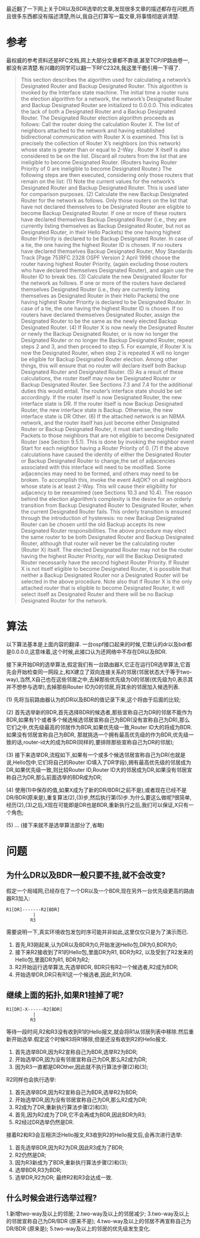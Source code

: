 最近翻了一下网上关于DR以及BDR选举的文章,发现很多文章的描述都存在问题,而且很多东西都没有描述清楚,所以,我自己打算写一篇文章,将事情彻底讲清楚.

# 参考
最权威的参考资料还是RFC文档,网上大部分文章都不靠谱,甚至TCP/IP路由卷一,都没有讲清楚.有兴趣的同学可以翻一下RFC2328,我这里干脆引用一下得了.
> This section describes the algorithm used for calculating a network’s Designated Router and Backup Designated Router. This algorithm is invoked by the Interface state machine. The initial time a router runs the election algorithm for a network,
the network’s Designated Router and Backup Designated Router are initialized to 0.0.0.0. This indicates the lack of both a Designated Router and a Backup Designated Router.
>The Designated Router election algorithm proceeds as follows:
Call the router doing the calculation Router X. The list of neighbors attached to the network and having established bidirectional communication with Router X is examined. This list is precisely the collection of Router X’s neighbors (on this network) whose state is greater than or equal to 2-Way . Router X itself is also considered to be on the list. Discard all routers from the list that are ineligible to
become Designated Router. (Routers having Router Priority of 0 are ineligible to become Designated Router.) The following steps are then executed, considering only those routers that remain on the list:
(1) Note the current values for the network’s Designated Router
and Backup Designated Router. This is used later for comparison purposes.
(2) Calculate the new Backup Designated Router for the network as follows. Only those routers on the list that have not declared themselves to be Designated Router are eligible to become Backup Designated Router. If one or more of these routers have declared themselves Backup Designated Router (i.e., they are currently listing themselves as Backup Designated Router, but not as Designated Router, in their
Hello Packets) the one having highest Router Priority is declared to be Backup Designated Router. In case of a tie, the one having the highest Router ID is chosen. If no routers have declared themselves Backup Designated Router, Moy Standards Track [Page 75]RFC 2328 OSPF Version 2 April 1998 choose the router having highest Router Priority, (again excluding those routers who have declared themselves Designated Router), and again use the Router ID to break ties.
(3) Calculate the new Designated Router for the network as follows. If one or more of the routers have declared themselves Designated Router (i.e., they are currently
listing themselves as Designated Router in their Hello Packets) the one having highest Router Priority is declared to be Designated Router. In case of a tie, the one having the highest Router ID is chosen. If no routers have declared themselves Designated Router, assign the Designated Router to be the same as the newly elected Backup Designated Router.
(4) If Router X is now newly the Designated Router or newly the Backup Designated Router, or is now no longer the Designated Router or no longer the Backup Designated Router, repeat steps 2 and 3, and then proceed to step 5. For example, if Router X is now the Designated Router, when step 2 is repeated X will no longer be eligible for Backup Designated Router election. Among other things, this will ensure that no router will declare itself both Backup Designated Router
and Designated Router.
(5) As a result of these calculations, the router itself may now be Designated Router or Backup Designated Router. See Sections 7.3 and 7.4 for the additional duties this would entail. The router’s interface state should be set accordingly. If the router itself is now Designated Router, the new interface state is DR. If the router itself is now Backup Designated Router, the new interface state is Backup.
Otherwise, the new interface state is DR Other.
(6) If the attached network is an NBMA network, and the router itself has just become either Designated Router or Backup Designated Router, it must start sending Hello Packets to those neighbors that are not eligible to become Designated Router (see Section 9.5.1). This is done by invoking the neighbor event Start for each neighbor having a Router Priority of 0.
(7) If the above calculations have caused the identity of either the Designated Router or Backup Designated Router to change,the set of adjacencies associated with this interface will need to be modified. Some adjacencies may need to be
formed, and others may need to be broken. To accomplish this, invoke the event AdjOK? on all neighbors whose state is at least 2-Way. This will cause their eligibility for adjacency to be reexamined (see Sections 10.3 and 10.4).
The reason behind the election algorithm’s complexity is the desire for an orderly transition from Backup Designated Router to Designated Router, when the current Designated Router fails. 
This orderly transition is ensured through the introduction of hysteresis: no new Backup Designated Router can be chosen until the old Backup accepts its new Designated Router responsibilities.
The above procedure may elect the same router to be both Designated Router and Backup Designated Router, although that router will never be the calculating router (Router X) itself.
The elected Designated Router may not be the router having the highest Router Priority, nor will the Backup Designated Router necessarily have the second highest Router Priority. If Router X is not itself eligible to become Designated Router, it is
possible that neither a Backup Designated Router nor a Designated Router will be selected in the above procedure. Note also that if Router X is the only attached router that is eligible to become Designated Router, it will select itself as Designated Router and there will be no Backup Designated Router for the network.

# 算法
以下算法基本是上面内容的翻译.
一台ospf接口起来的时候,它默认的dr以及bdr都是0.0.0.0,这意味着,这个时候,此接口认为还网络中不存在DR以及BDR.

接下来开始DR的选举算法,假定我们有一台路由器X,它正在运行DR选举算法,它首先会开始检查同一网段上,和X建立了双向连接关系的邻居(邻居状态大于等于two-way),当然,X自己也在这些邻居之中,去掉那些优先级为0的邻居(优先级为0,表示其并不想参与选举),去掉那些Router ID为0的邻居,将其余的邻居加入候选列表.

(1)  先将当前路由器认为的DR以及BDR的值记录下来,这个将由于后面的比较;

(2) 首先选举新的BDR,首先选择BDR的候选者,那些宣称自己为DR的邻居不能作为BDR,如果有1个或者多个候选候选邻居宣称自己为BDR(没有宣称自己为DR),那么它们之中,优先级最高的邻居作为BDR,如果优先级一致,Router ID大的将成为BDR.如果没有邻居宣称自己为BDR, 那就挑选一个拥有最高优先级的作为BDR,优先级一致的话,router-id大的成为BDR(同样的,要排除那些宣称自己为DR的邻居);

(3) 接下来选举DR,流程如下,如果有一个或多个候选邻居宣称自己为DR(也就是说,Hello包中,它们将自己的Router ID填入了DR字段),拥有最高优先级的邻居成为DR,如果优先级一致,则比较Router ID,Router ID大的邻居成为DR,如果没有邻居宣称自己为DR,那么前面选举的BDR成为DR;

(4) 使用(1)中保存的值,如果X成为了新的DR/BDR(之前不是),或者现在已经不是DR/BDR(原来是),重复算法(2),(3)步,然后执行第(5)步.为什么要这么做呢?很简单,经历(2),(3)之后,X现在可能即是DR也是BDR,重新执行之后,我们可以保证,X只有一个角色;

(5) ... (接下来就不是选举算法部分了,省略)

# 问题
## 为什么DR以及BDR一般只要不挂,就不会改变?
假定一个局域网,已经存在了一个DR以及一个BDR,现在另外一台优先级更高的路由器R3加入:
```shell
R1[DR]-------R2[BDR]
          |
	     R3
```
需要说明一下,真实环境收包发包时序可能并非如此,这里仅仅只是为了演示而已.
1) 首先,R3刚起来,认为DR以及BDR为0,开始发送Hello包,DR为0,BDR为0;
2) 接下来R2接收到了R1的Hello包,里面DR为R1, BDR为R2, 以及受到了R2发来的Hello包,里面DR为R1, BDR为R2;
3) R2开始运行选举算法,先选举BDR, BDR只有R2一个候选者,R2成为BDR;
4) 开始选举DR,DR只有R1这一个候选者,因此,R1为DR.
## 继续上面的拓扑,如果R1挂掉了呢?
```shell
R1[DR]-X------R2[BDR]
          |
	     R3
```
等待一段时间,R2和R3没有收到R1的Hello报文,就会将R1从邻居列表中移除.然后重新开始选举.假定这个时候R3将R1移除,但是还没有收到R2的Hello报文.
1) 首先选举BDR,因为R2宣称自己为BDR,选举R2为BDR;
2) 开始选举DR,因为没有邻居宣称自己为DR,那么R2成为DR;
3) 因为R3一直都是DROther,因此就不执行算法步骤(2)和(3);

R2同样也会执行选举:
1) 首先选举BDR,因为R2宣称自己为BDR,选举R2为BDR;
2) 开始选举DR,因为没有邻居宣称自己为DR,那么R2成为DR;
3) R2成为了DR,重新执行算法步骤(2)和(3);
4) 首先,因为R2成为了DR,它不会再成为BDR,因此BDR为R3;
5) R2经过DR选举仍然是DR.

接着R2和R3会互相洪泛Hello报文,R3收到R2的Hello报文后,会再次进行选举:
1) 首先选举BDR,因为R2为DR,因此R3成为了BDR;
2) R2仍然是DR;
3) 因为R3新成为了BDR,重新执行算法步骤(2)和(3);
4) 选举BDR,R3为BDR;
5) 选举DR,R2为DR;
最终R2和R3会达成一致.
## 什么时候会进行选举过程?
1.新增two-way及以上的邻居;
2.two-way及以上的邻居减少;
3.two-way及以上的邻居宣称自己为DR/BDR (原来不是);
4.two-way及以上的邻居不再宣称自己为DR/BDR (原来是);
5.two-way及以上的邻居的优先级发生变化.


